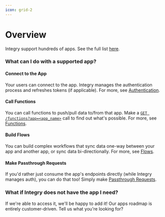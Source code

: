 ```yaml
---
icon: grid-2
---
```


# Overview

Integry support hundreds of apps. See the full list [here](https://www.integry.ai/apps).

### What can I do with a supported app?

#### Connect to the App

Your users can connect to the app. Integry manages the authentication process and refreshes tokens (if applicable). For more, see [Authentication](authentication/).

#### Call Functions

You can call functions to push/pull data to/from that app. Make a [`GET /functions?app=<app_name>`](https://integry.gitbook.io/docs/apis-and-sdks/api-reference#list-all-functions) call to find out what's possible. For more, see [Functions](../functions/overview.md).

#### Build Flows

You can build complex workflows that sync data one-way between your app and another app, or sync data bi-directionally. For more, see [Flows](../flows/overview.md).

#### Make Passthrough Requests

If you'd rather just consume the app's endpoints directly (while Integry manages auth), you can do that too! Simply make [Passthrough Requests](passthrough-requests.md).

### What if Integry does not have the app I need?

If we're able to access it, we'll be happy to add it! Our apps roadmap is entirely customer-driven. Tell us what you're looking for?
